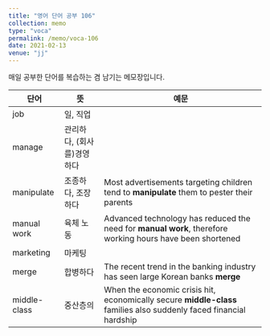 ```yaml
---
title: "영어 단어 공부 106"
collection: memo
type: "voca"
permalink: /memo/voca-106
date: 2021-02-13
venue: "jj"
---
```


매일 공부한 단어를 복습하는 겸 남기는 메모장입니다.

| 단어 | 뜻 | 예문 | 
| --------         | ------ | ------------------------------------------------------------ |
| job | 일, 직업 |  |
| manage | 관리하다, (회사를)경영하다 |  |
| manipulate | 조종하다, 조장하다 | Most advertisements targeting children tend to **manipulate** them to pester their parents |
| manual work | 육체 노동 | Advanced technology has reduced the need for **manual work**, therefore working hours have been shortened |
| marketing | 마케팅 |  |
| merge | 합병하다 | The recent trend in the banking industry has seen large Korean banks **merge** |
| middle-class | 중산층의 | When the economic crisis hit, economically secure **middle-class** families also suddenly faced financial hardship |


























































